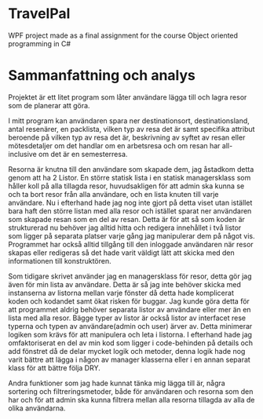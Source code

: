 # TravelPal
 WPF project made as a final assignment for the course Object oriented programming in C#



# Sammanfattning och analys
Projektet är ett litet program som låter användare lägga till och lagra resor som de planerar att göra. 

I mitt program kan användaren spara ner destinationsort, destinationsland, antal resenärer, en packlista, vilken typ av resa det är samt specifika attribut beroende på vilken typ av resa det är, beskrivning av syftet av resan eller mötesdetaljer om det handlar om en arbetsresa och om resan har all-inclusive om det är en semesterresa.

Resorna är knutna till den användare som skapade dem, jag åstadkom detta genom att ha 2 Listor. En större statisk lista i en statisk managersklass som håller koll på alla tillagda resor, huvudsakligen för att admin ska kunna se och ta bort resor från alla användare, och en lista knuten till varje användare. Nu i efterhand hade jag nog inte gjort på detta viset utan istället bara haft den större listan med alla resor och istället sparat ner användaren som skapade resan som en del av resan.
Detta är för att så som koden är strukturerad nu behöver jag alltid hitta och redigera innehållet i två listor som ligger på separata platser varje gång jag manipulerar dem på något vis. Programmet har också alltid tillgång till den inloggade användaren när resor skapas eller redigeras så det hade varit väldigt lätt att skicka med den informationen till konstruktören.

Som tidigare skrivet använder jag en managersklass för resor, detta gör jag även för min lista av användare. Detta är så jag inte behöver skicka med instanserna av listorna mellan varje fönster då detta hade komplicerat koden och kodandet samt ökat risken för buggar. Jag kunde göra detta för att programmet aldrig behöver separata listor av användare eller mer än en lista med alla resor. 
Bägge typer av listor är också listor av interfacet  rese typerna och typen av användare(admin och user) ärver av. Detta minimerar logiken som krävs för att manipulera och leta i listorna.
I efterhand hade jag omfaktoriserat en del av min kod som ligger i code-behinden på details och add fönstret då de delar mycket logik och metoder, denna logik hade nog varit bättre att lägga i någon av manager klasserna eller i en annan separat klass för att bättre följa DRY.

Andra funktioner som jag hade kunnat tänka mig lägga till är, några sortering och filtreringsmetoder, både för användaren och resorna som den har och för att admin ska kunna filtrera mellan alla resorna tillagda av alla de olika användarna.
